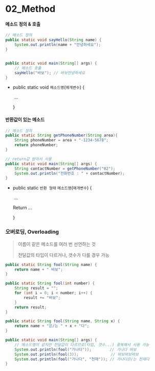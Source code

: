 # 02_Method







#### 메소드 정의 & 호출

```java
// 메소드 정의
public static void sayHello(String name) {
	System.out.println(name + "안녕하세요");
}


public static void main(String[] args) {
    // 메소드 호출
    sayHello("바보"); // 바보안녕하세요
}
```

- public static void `메소드명`(`매개변수`) {

  ​	...

  }





#### 반환값이 있는 메소드

```java
// 메소드 정의
public static String getPhoneNumber(String area){
    String phoneNumber = area + "-1234-5678";
    return phoneNumber;
}

// return값 받아서 사용
public static void main(String[] args) {
    String contactNumber = getPhoneNumber("02");
    System.out.println("전화번호 : " + contactNumber);
}
```

- public static `반환 형태` `메소드명`(`매개변수`) {

  ​			...

  Return ...

  }





### 오버로딩, Overloading

> 이름이 같은 메소드를 여러 번 선언하는 것
>
> 전달값의 타입이 다르거나, 갯수가 다를 경우 가능

```java
public static String fool(String name) {
    return name + " 바보";
}

public static String fool(int number) {
    String result = "";
    for (int i = 0; i < number; i++) {
        result += "바보";
    }
    return result;
}

public static String fool(String name, String x) {
    return name + "은/는 " + x + "다";
}

public static void main(String[] args) {
    // 메소드명이 같지만 전달값이 다르므로(타입, 갯수...) 중복해서 사용 가능
    System.out.println(fool("가나다"));		// 가나다 바보
    System.out.println(fool(3));			  // 바보바보바보
    System.out.println(fool("가나다", "천재")); // 가나다은/는 천재다
}

```

